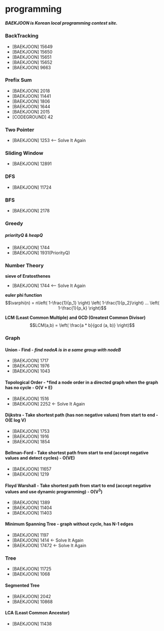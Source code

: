 # programming
##### BAEKJOON is Korean local programming contest site.

### BackTracking
- [BAEKJOON] 15649
- [BAEKJOON] 15650
- [BAEKJOON] 15651
- [BAEKJOON] 15652
- [BAEKJOON] 9663

### Prefix Sum
- [BAEKJOON] 2018
- [BAEKJOON] 11441
- [BAEKJOON] 1806
- [BAEKJOON] 1644
- [BAEKJOON] 2015
- [CODEGROUND] 42

### Two Pointer
- [BAEKJOON] 1253 <-- Solve It Again

### Sliding Window
- [BAEKJOON] 12891

### DFS
- [BAEKJOON] 11724

### BFS
- [BAEKJOON] 2178

### Greedy 
##### priorityQ & heapQ
- [BAEKJOON] 1744
- [BAEKJOON] 1931(PriorityQ)

### Number Theory

**sieve of Eratosthenes**
- [BAEKJOON] 1744 <-- Solve It Again

**euler phi function**
$$\varphi(n) = n\left( 1-\frac{1}{p_1} \right) \left( 1-\frac{1}{p_2}\right) ... \left( 1-\frac{1}{p_k} \right)$$

**LCM (Least Common Multiple) and GCD (Greatest Common Divisor)**
$$LCM(a,b) = \left( \frac{a * b}{gcd (a, b)} \right)$$


### Graph
#### Union - Find - *find nodeA is in a same group with nodeB*
- [BAEKJOON] 1717
- [BAEKJOON] 1976
- [BAEKJOON] 1043

#### Topological Order - *find a node order in a directed graph when the graph has no cycle - O(V + E)
- [BAEKJOON] 1516
- [BAEKJOON] 2252 <- Solve It Again

#### Dijkstra - Take shortest path (has non negative values) from start to end - O(E log V)
- [BAEKJOON] 1753
- [BAEKJOON] 1916
- [BAEKJOON] 1854

#### Bellman-Ford - Take shortest path from start to end (accept negative values and detect cycles) - O(VE)
- [BAEKJOON] 11657
- [BAEKJOON] 1219

#### Floyd Warshall - Take shortest path from start to end (accept negative values and use dynamic programming) - O(V<sup>3</sup>)
- [BAEKJOON] 1389
- [BAEKJOON] 11404
- [BAEKJOON] 11403

#### Minimum Spanning Tree - graph without cycle, has N-1 edges
- [BAEKJOON] 1197
- [BAEKJOON] 1414 <- Solve It Again
- [BAEKJOON] 17472 <- Solve It Again

### Tree
- [BAEKJOON] 11725
- [BAEKJOON] 1068

#### Segmented Tree
- [BAEKJOON] 2042
- [BAEKJOON] 10868

#### LCA (Least Common Ancestor)
- [BAEKJOON] 11438
